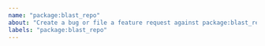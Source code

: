 ```yaml
---
name: "package:blast_repo"
about: "Create a bug or file a feature request against package:blast_repo."
labels: "package:blast_repo"
---
```

